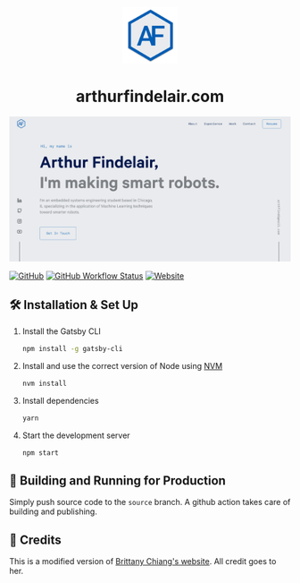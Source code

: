 <div align="center">
  <img alt="Logo" src="./src/images/logo.png" width="100" />
</div>
<h1 align="center">
  arthurfindelair.com
</h1>

<img src="./static/og.png" width="800" alt="OpenHand snapshot" class="center">

[![GitHub](https://img.shields.io/github/license/arthurfdlr/arthurfdlr.github.io)](https://github.com/ArthurFDLR/arthurfdlr.github.io/blob/source/LICENSE)
[![GitHub Workflow Status](https://img.shields.io/github/workflow/status/ArthurFDLR/arthurfdlr.github.io/Gatsby%20Publish)](https://github.com/ArthurFDLR/arthurfdlr.github.io/actions?query=workflow%3A%22Gatsby+Publish%22)
[![Website](https://img.shields.io/website?down_message=Offline&label=arthurfindelair.com&up_message=Online&url=https%3A%2F%2Farthurfindelair.com%2F)](https://arthurfindelair.com/)

## 🛠 Installation & Set Up

1. Install the Gatsby CLI

   ```sh
   npm install -g gatsby-cli
   ```

2. Install and use the correct version of Node using [NVM](https://github.com/nvm-sh/nvm)

   ```sh
   nvm install
   ```

3. Install dependencies

   ```sh
   yarn
   ```

4. Start the development server

   ```sh
   npm start
   ```

## 🚀 Building and Running for Production

Simply push source code to the `source` branch. A github action takes care of building and publishing.

## 🙏 Credits

This is a modified version of [Brittany Chiang's website](https://brittanychiang.com).
All credit goes to her.
